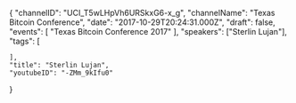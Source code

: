 {
    "channelID": "UCI_T5wLHpVh6URSkxG6-x_g",
    "channelName": "Texas Bitcoin Conference",
    "date": "2017-10-29T20:24:31.000Z",
    "draft": false,
    "events": [
        "Texas Bitcoin Conference 2017"
    ],
    "speakers": ["Sterlin Lujan"],
    "tags": [

    ],
    "title": "Sterlin Lujan",
    "youtubeID": "-ZMm_9kIfu0"
}
